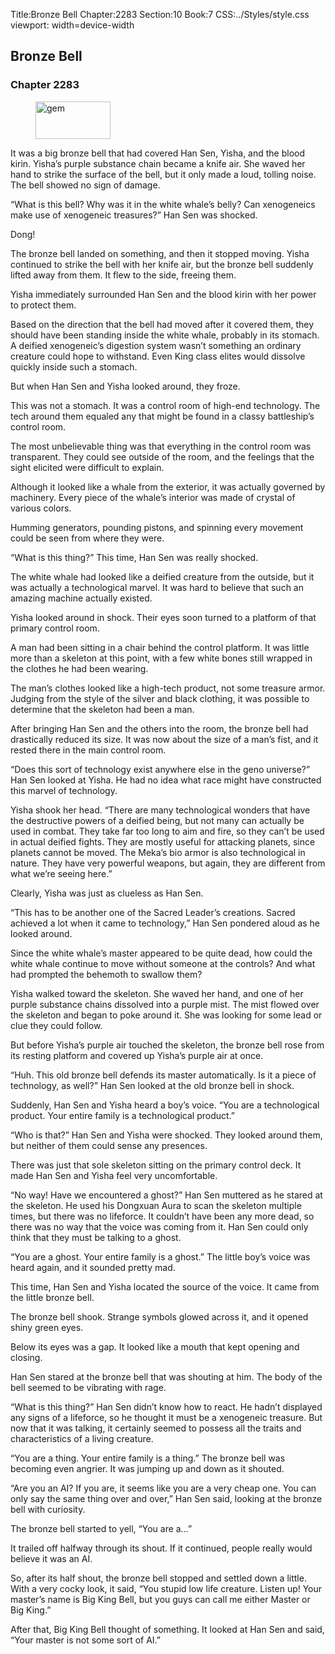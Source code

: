 Title:Bronze Bell 
Chapter:2283 
Section:10 
Book:7 
CSS:../Styles/style.css 
viewport: width=device-width
  
## Bronze Bell
### Chapter 2283
  
<figure>
	<img src="../Images/gem.gif" alt="gem" id="gem" width="120" height="60" />
</figure>
  

  
It was a big bronze bell that had covered Han Sen, Yisha, and the blood kirin. Yisha’s purple substance chain became a knife air. She waved her hand to strike the surface of the bell, but it only made a loud, tolling noise. The bell showed no sign of damage.

“What is this bell? Why was it in the white whale’s belly? Can xenogeneics make use of xenogeneic treasures?” Han Sen was shocked.

Dong!

The bronze bell landed on something, and then it stopped moving. Yisha continued to strike the bell with her knife air, but the bronze bell suddenly lifted away from them. It flew to the side, freeing them.

Yisha immediately surrounded Han Sen and the blood kirin with her power to protect them.

Based on the direction that the bell had moved after it covered them, they should have been standing inside the white whale, probably in its stomach. A deified xenogeneic’s digestion system wasn’t something an ordinary creature could hope to withstand. Even King class elites would dissolve quickly inside such a stomach.

But when Han Sen and Yisha looked around, they froze.

This was not a stomach. It was a control room of high-end technology. The tech around them equaled any that might be found in a classy battleship’s control room.

The most unbelievable thing was that everything in the control room was transparent. They could see outside of the room, and the feelings that the sight elicited were difficult to explain.

Although it looked like a whale from the exterior, it was actually governed by machinery. Every piece of the whale’s interior was made of crystal of various colors.

Humming generators, pounding pistons, and spinning every movement could be seen from where they were.

“What is this thing?” This time, Han Sen was really shocked.

The white whale had looked like a deified creature from the outside, but it was actually a technological marvel. It was hard to believe that such an amazing machine actually existed.

Yisha looked around in shock. Their eyes soon turned to a platform of that primary control room.

A man had been sitting in a chair behind the control platform. It was little more than a skeleton at this point, with a few white bones still wrapped in the clothes he had been wearing.

The man’s clothes looked like a high-tech product, not some treasure armor. Judging from the style of the silver and black clothing, it was possible to determine that the skeleton had been a man.

After bringing Han Sen and the others into the room, the bronze bell had drastically reduced its size. It was now about the size of a man’s fist, and it rested there in the main control room.

“Does this sort of technology exist anywhere else in the geno universe?” Han Sen looked at Yisha. He had no idea what race might have constructed this marvel of technology.

Yisha shook her head. “There are many technological wonders that have the destructive powers of a deified being, but not many can actually be used in combat. They take far too long to aim and fire, so they can’t be used in actual deified fights. They are mostly useful for attacking planets, since planets cannot be moved. The Meka’s bio armor is also technological in nature. They have very powerful weapons, but again, they are different from what we’re seeing here.”

Clearly, Yisha was just as clueless as Han Sen.

“This has to be another one of the Sacred Leader’s creations. Sacred achieved a lot when it came to technology,” Han Sen pondered aloud as he looked around.

Since the white whale’s master appeared to be quite dead, how could the white whale continue to move without someone at the controls? And what had prompted the behemoth to swallow them?

Yisha walked toward the skeleton. She waved her hand, and one of her purple substance chains dissolved into a purple mist. The mist flowed over the skeleton and began to poke around it. She was looking for some lead or clue they could follow.

But before Yisha’s purple air touched the skeleton, the bronze bell rose from its resting platform and covered up Yisha’s purple air at once.

“Huh. This old bronze bell defends its master automatically. Is it a piece of technology, as well?” Han Sen looked at the old bronze bell in shock.

Suddenly, Han Sen and Yisha heard a boy’s voice. “You are a technological product. Your entire family is a technological product.”

“Who is that?” Han Sen and Yisha were shocked. They looked around them, but neither of them could sense any presences.

There was just that sole skeleton sitting on the primary control deck. It made Han Sen and Yisha feel very uncomfortable.

“No way! Have we encountered a ghost?” Han Sen muttered as he stared at the skeleton. He used his Dongxuan Aura to scan the skeleton multiple times, but there was no lifeforce. It couldn’t have been any more dead, so there was no way that the voice was coming from it. Han Sen could only think that they must be talking to a ghost.

“You are a ghost. Your entire family is a ghost.” The little boy’s voice was heard again, and it sounded pretty mad.

This time, Han Sen and Yisha located the source of the voice. It came from the little bronze bell.

The bronze bell shook. Strange symbols glowed across it, and it opened shiny green eyes.

Below its eyes was a gap. It looked like a mouth that kept opening and closing.

Han Sen stared at the bronze bell that was shouting at him. The body of the bell seemed to be vibrating with rage.

“What is this thing?” Han Sen didn’t know how to react. He hadn’t displayed any signs of a lifeforce, so he thought it must be a xenogeneic treasure. But now that it was talking, it certainly seemed to possess all the traits and characteristics of a living creature.

“You are a thing. Your entire family is a thing.” The bronze bell was becoming even angrier. It was jumping up and down as it shouted.

“Are you an AI? If you are, it seems like you are a very cheap one. You can only say the same thing over and over,” Han Sen said, looking at the bronze bell with curiosity.

The bronze bell started to yell, “You are a…”

It trailed off halfway through its shout. If it continued, people really would believe it was an AI.

So, after its half shout, the bronze bell stopped and settled down a little. With a very cocky look, it said, “You stupid low life creature. Listen up! Your master’s name is Big King Bell, but you guys can call me either Master or Big King.”

After that, Big King Bell thought of something. It looked at Han Sen and said, “Your master is not some sort of AI.”
